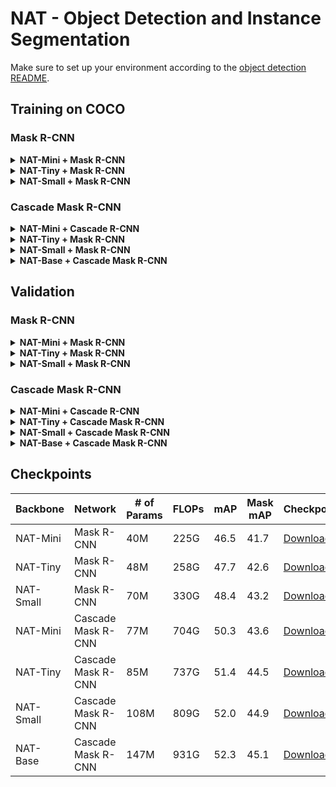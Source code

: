 # NAT - Object Detection and Instance Segmentation

Make sure to set up your environment according to the [object detection README](README.md).

## Training on COCO

### Mask R-CNN
<details>
<summary>
<b>NAT-Mini + Mask R-CNN</b>
</summary>

```shell
./dist_train.sh configs/nat/mask_rcnn_nat_mini_3x_coco.py $NUM_GPUS --cfg-options data.samples_per_gpu=$((16/$NUM_GPUS)) data.workers_per_gpu=$((16/$NUM_GPUS))
```
</details>
<details>
<summary>
<b>NAT-Tiny + Mask R-CNN</b>
</summary>

```shell
./dist_train.sh configs/nat/mask_rcnn_nat_tiny_3x_coco.py $NUM_GPUS --cfg-options data.samples_per_gpu=$((16/$NUM_GPUS)) data.workers_per_gpu=$((16/$NUM_GPUS))
```
</details>
<details>
<summary>
<b>NAT-Small + Mask R-CNN</b>
</summary>

```shell
./dist_train.sh configs/nat/mask_rcnn_nat_small_3x_coco.py $NUM_GPUS --cfg-options data.samples_per_gpu=$((16/$NUM_GPUS)) data.workers_per_gpu=$((16/$NUM_GPUS))
```
</details>

### Cascade Mask R-CNN
<details>
<summary>
<b>NAT-Mini + Cascade R-CNN</b>
</summary>

```shell
./dist_train.sh configs/nat/cascade_mask_rcnn_nat_mini_3x_coco.py $NUM_GPUS --cfg-options data.samples_per_gpu=$((16/$NUM_GPUS)) data.workers_per_gpu=$((16/$NUM_GPUS))
```
</details>
<details>
<summary>
<b>NAT-Tiny + Mask R-CNN</b>
</summary>

```shell
./dist_train.sh configs/nat/cascade_mask_rcnn_nat_tiny_3x_coco.py $NUM_GPUS --cfg-options data.samples_per_gpu=$((16/$NUM_GPUS)) data.workers_per_gpu=$((16/$NUM_GPUS))
```
</details>
<details>
<summary>
<b>NAT-Small + Mask R-CNN</b>
</summary>

```shell
./dist_train.sh configs/nat/cascade_mask_rcnn_nat_small_3x_coco.py $NUM_GPUS --cfg-options data.samples_per_gpu=$((16/$NUM_GPUS)) data.workers_per_gpu=$((16/$NUM_GPUS))
```
</details>
<details>
<summary>
<b>NAT-Base + Cascade Mask R-CNN</b>
</summary>

```shell
./dist_train.sh configs/nat/cascade_mask_rcnn_nat_base_3x_coco.py $NUM_GPUS --cfg-options data.samples_per_gpu=$((16/$NUM_GPUS)) data.workers_per_gpu=$((16/$NUM_GPUS))
```
</details>

## Validation
### Mask R-CNN
<details>
<summary>
<b>NAT-Mini + Mask R-CNN</b>
</summary>

```shell
./dist_test.sh \
    configs/nat/mask_rcnn_nat_mini_3x_coco.py \
    http://ix.cs.uoregon.edu/~alih/nat/checkpoints/DET/nat_mini_maskrcnn.pth \
    $NUM_GPUS \
    --eval bbox segm
```
</details>
<details>
<summary>
<b>NAT-Tiny + Mask R-CNN</b>
</summary>

```shell
./dist_test.sh \
    configs/nat/mask_rcnn_nat_tiny_3x_coco.py \
    http://ix.cs.uoregon.edu/~alih/nat/checkpoints/DET/nat_tiny_maskrcnn.pth \
    $NUM_GPUS \
    --eval bbox segm
```
</details>
<details>
<summary>
<b>NAT-Small + Mask R-CNN</b>
</summary>

```shell
./dist_test.sh \
    configs/nat/mask_rcnn_nat_small_3x_coco.py \
    http://ix.cs.uoregon.edu/~alih/nat/checkpoints/DET/nat_small_maskrcnn.pth \
    $NUM_GPUS \
    --eval bbox segm
```
</details>

### Cascade Mask R-CNN
<details>
<summary>
<b>NAT-Mini + Cascade R-CNN</b>
</summary>

```shell
./dist_test.sh \
    configs/nat/cascade_mask_rcnn_nat_mini_3x_coco.py \
    http://ix.cs.uoregon.edu/~alih/nat/checkpoints/DET/nat_mini_cascademaskrcnn.pth \
    $NUM_GPUS \
    --eval bbox segm
```
</details>
<details>
<summary>
<b>NAT-Tiny + Cascade Mask R-CNN</b>
</summary>

```shell
./dist_test.sh \
    configs/nat/cascade_mask_rcnn_nat_tiny_3x_coco.py \
    http://ix.cs.uoregon.edu/~alih/nat/checkpoints/DET/nat_tiny_cascademaskrcnn.pth \
    $NUM_GPUS \
    --eval bbox segm
```
</details>
<details>
<summary>
<b>NAT-Small + Cascade Mask R-CNN</b>
</summary>

```shell
./dist_test.sh \
    configs/nat/cascade_mask_rcnn_nat_small_3x_coco.py \
    http://ix.cs.uoregon.edu/~alih/nat/checkpoints/DET/nat_small_cascademaskrcnn.pth \
    $NUM_GPUS \
    --eval bbox segm
```
</details>
<details>
<summary>
<b>NAT-Base + Cascade Mask R-CNN</b>
</summary>

```shell
./dist_test.sh \
    configs/nat/cascade_mask_rcnn_nat_base_3x_coco.py \
    http://ix.cs.uoregon.edu/~alih/nat/checkpoints/DET/nat_base_cascademaskrcnn.pth \
    $NUM_GPUS \
    --eval bbox segm
```
</details>

## Checkpoints
| Backbone | Network | # of Params | FLOPs | mAP | Mask mAP | Checkpoint | Config |
|---|---|---|---|---|---|---|---|
| NAT-Mini | Mask R-CNN | 40M | 225G | 46.5 | 41.7 | [Download](http://ix.cs.uoregon.edu/~alih/nat/checkpoints/DET/nat_mini_maskrcnn.pth) | [config.py](configs/nat/mask_rcnn_nat_mini_3x_coco.py) |
| NAT-Tiny | Mask R-CNN | 48M | 258G | 47.7 | 42.6 | [Download](http://ix.cs.uoregon.edu/~alih/nat/checkpoints/DET/nat_tiny_maskrcnn.pth) | [config.py](configs/nat/mask_rcnn_nat_tiny_3x_coco.py) |
| NAT-Small | Mask R-CNN | 70M | 330G | 48.4 | 43.2 | [Download](http://ix.cs.uoregon.edu/~alih/nat/checkpoints/DET/nat_small_maskrcnn.pth) | [config.py](configs/nat/mask_rcnn_nat_small_3x_coco.py) |
| NAT-Mini | Cascade Mask R-CNN | 77M | 704G | 50.3 | 43.6 | [Download](http://ix.cs.uoregon.edu/~alih/nat/checkpoints/DET/nat_mini_cascademaskrcnn.pth) | [config.py](configs/nat/cascade_mask_rcnn_nat_mini_3x_coco.py) |
| NAT-Tiny | Cascade Mask R-CNN | 85M | 737G | 51.4 | 44.5 | [Download](http://ix.cs.uoregon.edu/~alih/nat/checkpoints/DET/nat_tiny_cascademaskrcnn.pth) | [config.py](configs/nat/cascade_mask_rcnn_nat_tiny_3x_coco.py) |
| NAT-Small | Cascade Mask R-CNN | 108M | 809G | 52.0 | 44.9 | [Download](http://ix.cs.uoregon.edu/~alih/nat/checkpoints/DET/nat_small_cascademaskrcnn.pth) | [config.py](configs/nat/cascade_mask_rcnn_nat_small_3x_coco.py) |
| NAT-Base | Cascade Mask R-CNN | 147M | 931G | 52.3 | 45.1 | [Download](http://ix.cs.uoregon.edu/~alih/nat/checkpoints/DET/nat_base_cascademaskrcnn.pth) | [config.py](configs/nat/cascade_mask_rcnn_nat_base_3x_coco.py) |


